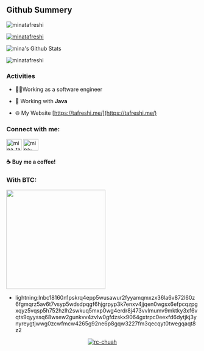 
<!--  <img src="https://github-readme-stats.anuraghazra1.vercel.app/api/top-langs/?username=minatafreshi&hide=ruby,perl&hide_border=true" /> -->

## Github Summery
<p align="left"> <img src="https://komarev.com/ghpvc/?username=minatafreshi&label=Profile%20views&style=flat" alt="minatafreshi" /> </p>

<p align="left"> <a href="https://github.com/ryo-ma/github-profile-trophy"><img src="https://github-profile-trophy.vercel.app/?username=minatafreshi" alt="minatafreshi" /></a> </p>

<img alt="mina's Github Stats" src="https://github-readme-stats.vercel.app/api?username=minatafreshi&show_icons=true&include_all_commits=true&hide_border=true&theme=chartreuse-dark" />
<p><img align="center" src="https://github-readme-streak-stats.herokuapp.com/?user=minatafreshi&theme=chartreuse-dark" alt="minatafreshi" /></p>
</p>

### Activities 

- 🧑🏻Working as a software engineer

- 📖 Working with **Java**

- 🌐 My Website [https://tafreshi.me/](https://tafreshi.me/)

<h3 align="left">Connect with me:</h3>
<p align="left">
<a href="https://twitter.com/mina_tafreshi" target="blank"><img align="center" src="https://cdn.jsdelivr.net/npm/simple-icons@3.0.1/icons/twitter.svg" alt="mina_tafreshi" height="30" width="40" /></a>
<a href="https://www.linkedin.com/in/mina-tafreshi" target="blank"><img align="center" src="https://cdn.jsdelivr.net/npm/simple-icons@3.0.1/icons/linkedin.svg" alt="mina-tafreshi" height="30" width="40" /></a>
</p>

#### ☕ Buy me a coffee!

### With BTC:

<img src="/home/lenovo/Desktop/Profile/img/qr.jpeg" style="width:260px;" />

- lightning:lnbc18160n1pskrq4epp5wusawur2fyyamqmxzx36la6v872l60z6fgmqrz5av6t7vsyp5wdsdpqgf6hjgrpyp3k7enxv4jjqen0wgsx6efpcqzpgxqyz5vqsp5h752hzlh2swkuq5mxp0wg4erdr8j473vvlmumv9mktky3xf6vqts9qyyssq68wsew2gunkvv4zvlw0gfdzskx9064gxtrpc0eexfd6dytjkj3ynyreygtjwwg0zcwfmcw4265g92ne6p8gqw3227fm3qecqyt0twegqaqt8z2


<p align="center">
  <a href="https://github.com/minatafreshi"><img title="rc-chuah" src="https://github-readme-stats.vercel.app/api/top-langs/?username=minatafreshi&layout=compact&theme=dark"></a>
</p>

